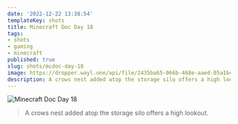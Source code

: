 ```yaml
---
date: '2022-12-22 13:38:54'
templateKey: shots
title: Minecraft Doc Day 18
tags:
- shots
- gaming
- minecraft
published: true
slug: shots/mcdoc-day-18
image: https://dropper.wayl.one/api/file/2435ba65-066b-468e-aaed-05a1bc3fbaf8.webp
description: A crows nest added atop the storage silo offers a high lookout.
---
```


![Minecraft Doc Day 18](https://dropper.wayl.one/api/file/2435ba65-066b-468e-aaed-05a1bc3fbaf8.webp)

> A crows nest added atop the storage silo offers a high lookout.

